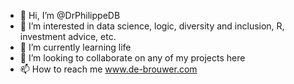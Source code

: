 - 👋 Hi, I’m @DrPhilippeDB
- 👀 I’m interested in data science, logic, diversity and inclusion, R, investment advice, etc.
- 🌱 I’m currently learning life
- 💞️ I’m looking to collaborate on any of my projects here
- 📫 How to reach me www.de-brouwer.com

<!---
DrPhilippeDB/DrPhilippeDB is a ✨ special ✨ repository because its `README.md` (this file) appears on your GitHub profile.
You can click the Preview link to take a look at your changes.
--->
